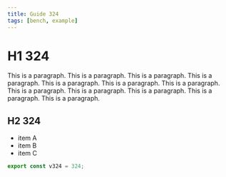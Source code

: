 ```yaml
---
title: Guide 324
tags: [bench, example]
---
```


# H1 324

This is a paragraph. This is a paragraph. This is a paragraph. This is a paragraph. This is a paragraph. This is a paragraph. This is a paragraph. This is a paragraph. This is a paragraph. This is a paragraph. This is a paragraph. This is a paragraph. 

## H2 324

- item A
- item B
- item C

```ts
export const v324 = 324;
```